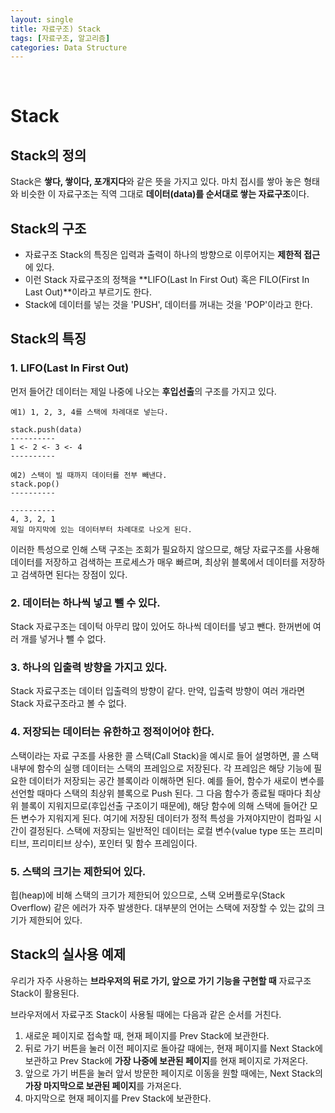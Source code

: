 ```yaml
---
layout: single
title: 자료구조) Stack
tags: [자료구조, 알고리즘]
categories: Data Structure
---
```


<br/>

# Stack

## Stack의 정의

Stack은 **쌓다, 쌓이다, 포개지다**와 같은 뜻을 가지고 있다. 마치 접시를 쌓아 놓은 형태와 비슷한 이 자료구조는 직역 그대로 **데이터(data)를 순서대로 쌓는 자료구조**이다.

## Stack의 구조

- 자료구조 Stack의 특징은 입력과 출력이 하나의 방향으로 이루어지는 **제한적 접근**에 있다.
- 이런 Stack 자료구조의 정책을 **LIFO(Last In First Out) 혹은 FILO(First In Last Out)**이라고 부르기도 한다.
- Stack에 데이터를 넣는 것을 'PUSH', 데이터를 꺼내는 것을 'POP'이라고 한다.

## Stack의 특징

### 1. LIFO(Last In First Out)

먼저 들어간 데이터는 제일 나중에 나오는 **후입선출**의 구조를 가지고 있다.

```
예1) 1, 2, 3, 4를 스택에 차례대로 넣는다.

stack.push(data)
----------
1 <- 2 <- 3 <- 4
----------

예2) 스택이 빌 때까지 데이터를 전부 빼낸다.
stack.pop()
----------

----------
4, 3, 2, 1
제일 마지막에 있는 데이터부터 차례대로 나오게 된다.
```

이러한 특성으로 인해 스택 구조는 조회가 필요하지 않으므로, 해당 자료구조를 사용해 데이터를 저장하고 검색하는 프로세스가 매우 빠르며, 최상위 블록에서 데이터를 저장하고 검색하면 된다는 장점이 있다.

### 2. 데이터는 하나씩 넣고 뺄 수 있다.

Stack 자료구조는 데이턱 아무리 많이 있어도 하나씩 데이터를 넣고 뺀다. 한꺼번에 여러 개를 넣거나 뺄 수 없다.

### 3. 하나의 입출력 방향을 가지고 있다.

Stack 자료구조는 데이터 입출력의 방향이 같다. 만약, 입출력 방향이 여러 개라면 Stack 자료구조라고 볼 수 없다.

### 4. 저장되는 데이터는 유한하고 정적이어야 한다.

스택이라는 자료 구조를 사용한 콜 스택(Call Stack)을 예시로 들어 설명하면, 콜 스택 내부에 함수의 실행 데이터는 스택의 프레임으로 저장된다. 각 프레임은 해당 기능에 필요한 데이터가 저장되는 공간 블록이라 이해하면 된다. 예를 들어, 함수가 새로이 변수를 선언할 때마다 스택의 최상위 블록으로 Push 된다. 그 다음 함수가 종료될 때마다 최상위 블록이 지워지므로(후입선출 구조이기 때문에), 해당 함수에 의해 스택에 들어간 모든 변수가 지워지게 된다. 여기에 저장된 데이터가 정적 특성을 가져야지만이 컴파일 시간이 결정된다. 스택에 저장되는 일반적인 데이터는 로컬 변수(value type 또는 프리미티브, 프리미티브 상수), 포인터 및 함수 프레임이다.

### 5. 스택의 크기는 제한되어 있다.

힙(heap)에 비해 스택의 크기가 제한되어 있으므로, 스택 오버플로우(Stack Overflow) 같은 에러가 자주 발생한다. 대부분의 언어는 스택에 저장할 수 있는 값의 크기가 제한되어 있다.

## Stack의 실사용 예제

우리가 자주 사용하는 **브라우저의 뒤로 가기, 앞으로 가기 기능을 구현할 때** 자료구조 Stack이 활용된다.<br/>

브라우저에서 자료구조 Stack이 사용될 때에는 다음과 같은 순서를 거친다.

1. 새로운 페이지로 접속할 때, 현재 페이지를 Prev Stack에 보관한다.
2. 뒤로 가기 버튼을 눌러 이전 페이지로 돌아갈 때에는, 현재 페이지를 Next Stack에 보관하고 Prev Stack에 **가장 나중에 보관된 페이지**를 현재 페이지로 가져온다.
3. 앞으로 가기 버튼을 눌러 앞서 방문한 페이지로 이동을 원할 때에는, Next Stack의 **가장 마지막으로 보관된 페이지**를 가져온다.
4. 마지막으로 현재 페이지를 Prev Stack에 보관한다.
